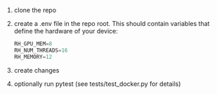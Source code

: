 1. clone the repo
2. create a .env file in the repo root. This should contain variables that define the hardware of your device:

    ```python
    RH_GPU_MEM=8
    RH_NUM_THREADS=16
    RH_MEMORY=12
    ```
3. create changes
4. optionally run pytest (see tests/test_docker.py for details)